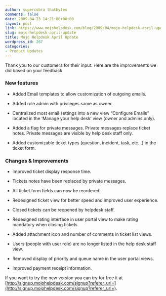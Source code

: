 ```yaml
---
author: supercobra thatbytes
comments: false
date: 2009-04-23 14:21:00+00:00
layout: post
link: https://www.mojohelpdesk.com/blog/2009/04/mojo-helpdesk-april-update/
slug: mojo-helpdesk-april-update
title: Mojo Helpdesk April Update
wordpress_id: 267
categories:
- Product Updates
---
```


Thank you to our customers for their input. Here are the improvements we did based on your feedback.<!-- more -->


### New features





	
  * Added Email templates to allow customization of outgoing emails.

	
  * Added role admin with privileges same as owner.

	
  * Centralized most email settings into a new view “Configure Emails” located in the ‘Manage your help desk’ view (owner and admins only).

	
  * Added a flag for private messages. Private messages replace ticket notes. Private messages are visible by help desk staff only.

	
  * Added customizable ticket types (question, incident, task, etc...) in the ticket form.




### Changes & Improvements





	
  * Improved ticket display response time.

	
  * Tickets notes have been replaced by private messages.

	
  * All ticket form fields can now be reordered.

	
  * Redesigned ticket view for better speed and improved user experience.

	
  * Closed tickets can be reopened by helpdesk staff.

	
  * Redesigned rating interface in user portal view to make rating mandatory when closing tickets.

	
  * Added attachment icon and number of comments in ticket list views.

	
  * Users (people with user role) are no longer listed in the help desk staff view.

	
  * Removed display of priority and queue name in the user portal views.

	
  * Improved payment receipt information.




If you want to try the new version you can try for free it at [http://signup.mojohelpdesk.com/signup?referer_url=](http://signup.mojohelpdesk.com/signup?referer_url=).
